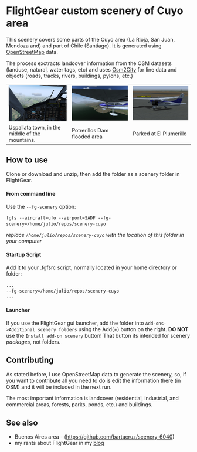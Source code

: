 # FlightGear custom scenery of Cuyo area

This scenery covers some parts of the Cuyo area (La Rioja, San Juan, Mendoza and) and part of Chile (Santiago). It is generated using [OpenStreetMap](https://www.openstreetmap.org/) data.

The process exctracts landcover information from the OSM datasets (landuse, natural, water tags, etc) and uses [Osm2City](https://osm2city.readthedocs.io/) for line data and objects (roads, tracks, rivers, buildings, pylons, etc.)

<table>
  <tr>
    <td><img src="/uspallata.png" alt="Uspallata" /></td>
    <td><img src="/potrerillos.png" alt="Potrerillos" /></td>
    <td><img src="/plumerillo.png" alt="SAME" /></td>
  </tr>
  <tr>
    <td>Uspallata town, in the middle of the mountains.</td>
    <td>Potrerillos Dam flooded area</td>
    <td>Parked at El Plumerillo</td>
</table>


## How to use

Clone or download and unzip, then add the folder as a scenery folder in FlightGear.

#### From command line

Use the `--fg-scenery` option:
```
fgfs --aircraft=ufo --airport=SADF --fg-scenery=/home/julio/repos/scenery-cuyo
```
*replace `/home/julio/repos/scenery-cuyo` with the location of this folder in your computer*

#### Startup Script

Add it to your .fgfsrc script, normally located in your home directory or folder:
```
...
--fg-scenery=/home/julio/repos/scenery-cuyo
...
```

#### Launcher
If you use the FlightGear gui launcher, add the folder into `Add-ons->Additional scenery folders` using the Add(+) button on the right.  **DO NOT** use the `Install add-on scenery` button! That button its intended for scenery *packages*, not folders. 

## Contributing
As stated before, I use OpenStreetMap data to generate the scenery, so, if you want to contribute all you need to do is edit the information there (in OSM) and it will be included in the next run.

The most important information is landcover (residential, industrial, and commercial areas, forests, parks, ponds, etc.) and buildings. 

## See also
* Buenos Aires area - (https://github.com/bartacruz/scenery-6040)
* my rants about FlightGear in my [blog](http://fg.bartatech.net/)
